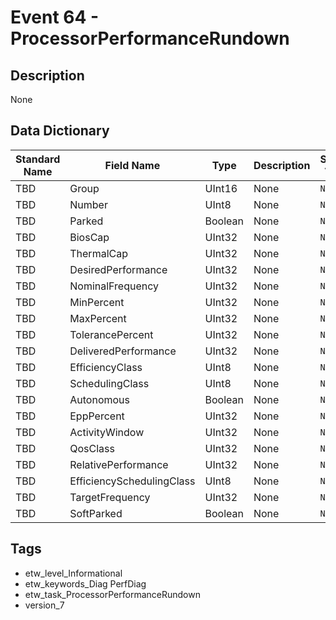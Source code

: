 # Event 64 - ProcessorPerformanceRundown

## Description
None

## Data Dictionary
|Standard Name|Field Name|Type|Description|Sample Value|
|---|---|---|---|---|
|TBD|Group|UInt16|None|`None`|
|TBD|Number|UInt8|None|`None`|
|TBD|Parked|Boolean|None|`None`|
|TBD|BiosCap|UInt32|None|`None`|
|TBD|ThermalCap|UInt32|None|`None`|
|TBD|DesiredPerformance|UInt32|None|`None`|
|TBD|NominalFrequency|UInt32|None|`None`|
|TBD|MinPercent|UInt32|None|`None`|
|TBD|MaxPercent|UInt32|None|`None`|
|TBD|TolerancePercent|UInt32|None|`None`|
|TBD|DeliveredPerformance|UInt32|None|`None`|
|TBD|EfficiencyClass|UInt8|None|`None`|
|TBD|SchedulingClass|UInt8|None|`None`|
|TBD|Autonomous|Boolean|None|`None`|
|TBD|EppPercent|UInt32|None|`None`|
|TBD|ActivityWindow|UInt32|None|`None`|
|TBD|QosClass|UInt32|None|`None`|
|TBD|RelativePerformance|UInt32|None|`None`|
|TBD|EfficiencySchedulingClass|UInt8|None|`None`|
|TBD|TargetFrequency|UInt32|None|`None`|
|TBD|SoftParked|Boolean|None|`None`|

## Tags
* etw_level_Informational
* etw_keywords_Diag PerfDiag
* etw_task_ProcessorPerformanceRundown
* version_7